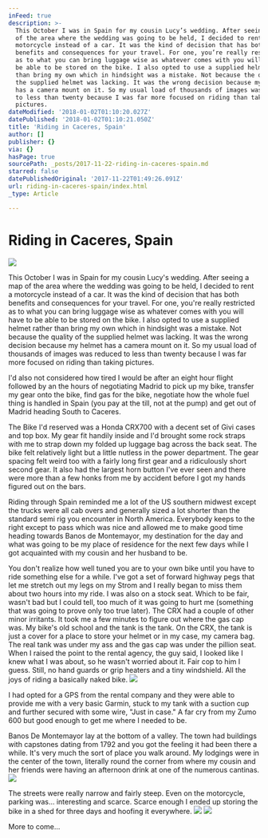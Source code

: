 ```yaml
---
inFeed: true
description: >-
  This October I was in Spain for my cousin Lucy’s wedding. After seeing a map
  of the area where the wedding was going to be held, I decided to rent a
  motorcycle instead of a car. It was the kind of decision that has both
  benefits and consequences for your travel. For one, you’re really restricted
  as to what you can bring luggage wise as whatever comes with you will have to
  be able to be stored on the bike. I also opted to use a supplied helmet rather
  than bring my own which in hindsight was a mistake. Not because the quality of
  the supplied helmet was lacking. It was the wrong decision because my helmet
  has a camera mount on it. So my usual load of thousands of images was reduced
  to less than twenty because I was far more focused on riding than taking
  pictures.
dateModified: '2018-01-02T01:10:20.027Z'
datePublished: '2018-01-02T01:10:21.050Z'
title: 'Riding in Caceres, Spain'
author: []
publisher: {}
via: {}
hasPage: true
sourcePath: _posts/2017-11-22-riding-in-caceres-spain.md
starred: false
datePublishedOriginal: '2017-11-22T01:49:26.091Z'
url: riding-in-caceres-spain/index.html
_type: Article

---
```

# Riding in Caceres, Spain
![](https://the-grid-user-content.s3-us-west-2.amazonaws.com/beaf23e8-8e4f-4244-8f33-5e166212caf8.jpg)

This October I was in Spain for my cousin Lucy's wedding. After seeing a map of the area where the wedding was going to be held, I decided to rent a motorcycle instead of a car. It was the kind of decision that has both benefits and consequences for your travel. For one, you're really restricted as to what you can bring luggage wise as whatever comes with you will have to be able to be stored on the bike. I also opted to use a supplied helmet rather than bring my own which in hindsight was a mistake. Not because the quality of the supplied helmet was lacking. It was the wrong decision because my helmet has a camera mount on it. So my usual load of thousands of images was reduced to less than twenty because I was far more focused on riding than taking pictures.

I'd also not considered how tired I would be after an eight hour flight followed by an the hours of negotiating Madrid to pick up my bike, transfer my gear onto the bike, find gas for the bike, negotiate how the whole fuel thing is handled in Spain (you pay at the till, not at the pump) and get out of Madrid heading South to Caceres.

The Bike I'd reserved was a Honda CRX700 with a decent set of Givi cases and top box. My gear fit handily inside and I'd brought some rock straps with me to strap down my folded up luggage bag across the back seat. The bike felt relatively light but a little nutless in the power department. The gear spacing felt weird too with a fairly long first gear and a ridiculously short second gear. It also had the largest horn button I've ever seen and there were more than a few honks from me by accident before I got my hands figured out on the bars.

Riding through Spain reminded me a lot of the US southern midwest except the trucks were all cab overs and generally sized a lot shorter than the standard semi rig you encounter in North America. Everybody keeps to the right except to pass which was nice and allowed me to make good time heading towards Banos de Montemayor, my destination for the day and what was going to be my place of residence for the next few days while I got acquainted with my cousin and her husband to be.

You don't realize how well tuned you are to your own bike until you have to ride something else for a while. I've got a set of forward highway pegs that let me stretch out my legs on my Strom and I really began to miss them about two hours into my ride. I was also on a stock seat. Which to be fair, wasn't bad but I could tell, too much of it was going to hurt me (something that was going to prove only too true later). The CRX had a couple of other minor irritants. It took me a few minutes to figure out where the gas cap was. My bike's old school and the tank is the tank. On the CRX, the tank is just a cover for a place to store your helmet or in my case, my camera bag. The real tank was under my ass and the gas cap was under the pillion seat. When I raised the point to the rental agency, the guy said, I looked like I knew what I was about, so he wasn't worried about it. Fair cop to him I guess. Still, no hand guards or grip heaters and a tiny windshield. All the joys of riding a basically naked bike.
![](https://the-grid-user-content.s3-us-west-2.amazonaws.com/a2723e46-ecb9-4108-aa29-cf2bd39f71aa.jpg)

I had opted for a GPS from the rental company and they were able to provide me with a very basic Garmin, stuck to my tank with a suction cup and further secured with some wire, "Just in case." A far cry from my Zumo 600 but good enough to get me where I needed to be.

Banos De Montemayor lay at the bottom of a valley. The town had buildings with capstones dating from 1792 and you got the feeling it had been there a while. It's very much the sort of place you walk around. My lodgings were in the center of the town, literally round the corner from where my cousin and her friends were having an afternoon drink at one of the numerous cantinas.
![](https://the-grid-user-content.s3-us-west-2.amazonaws.com/a12e7d10-9b1b-400b-9f61-63c480925081.jpg)

The streets were really narrow and fairly steep. Even on the motorcycle, parking was... interesting and scarce. Scarce enough I ended up storing the bike in a shed for three days and hoofing it everywhere.
![](https://the-grid-user-content.s3-us-west-2.amazonaws.com/4a185a17-9333-4e85-af42-c37731406490.jpg)
![](https://the-grid-user-content.s3-us-west-2.amazonaws.com/fbde874f-6524-407e-91ae-927b32be4658.jpg)

More to come...